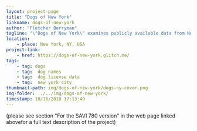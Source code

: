 ```yaml
---
layout: project-page
title: "Dogs of New York"
linkname: dogs-of-new-york
author: "Fletcher Berryman"
tagline: "\"Dogs of New York\" examines publicly available data from New York City's Open Data Portal detailing all dog licenses filed in the year 2016. The two maps created for the project were built for two courses at Pratt Institute, \"Foundations of Spatial Thinking\" and \"Introduction to Interactive Web Programming\" respectively, and then displayed side-by-side in one cohesive web page. Attempting the same goal in each class the skills learned in each was valuable in exposing the benefits and challenges of respective GIS tools across the field of web mapping as a whole."
location:
    - place: New York, NY, USA
project-link:
    - href: https://dogs-of-new-york.glitch.me/
tags:
    - tag: dogs
    - tag:  dog names
    - tag:  dog license data
    - tag:  new york city
thumbnail-path: img/dogs-of-new-york/dogs-ny-cover.png
img-folder: ../../img/dogs-of-new-york/
timestamp: 10/16/2018 17:13:40
---
```

(please see section "For the SAVI 780 version" in the web page linked abovefor a full text description of the project)

